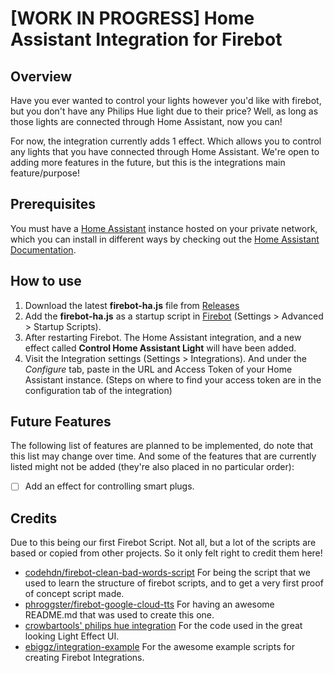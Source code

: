 # [WORK IN PROGRESS] Home Assistant Integration for Firebot

## Overview
Have you ever wanted to control your lights however you'd like with firebot, but you don't have any Philips Hue light due to their price?
Well, as long as those lights are connected through Home Assistant, now you can!

For now, the integration currently adds 1 effect. Which allows you to control any lights that you have connected through Home Assistant. We're open to adding more features in the future, but this is the integrations main feature/purpose!

## Prerequisites
You must have a [Home Assistant](https://www.home-assistant.io/) instance hosted on your private network, which you can install in different ways by checking out the [Home Assistant Documentation](https://www.home-assistant.io/installation/).

## How to use
1. Download the latest **firebot-ha.js** file from [Releases](https://github.com/phroggster/firebot-google-cloud-tts/releases)
2. Add the **firebot-ha.js** as a startup script in [Firebot](https://firebot.app/) (Settings > Advanced > Startup Scripts).
3. After restarting Firebot. The Home Assistant integration, and a new effect called **Control Home Assistant Light** will have been added.
4. Visit the Integration settings (Settings > Integrations). And under the *Configure* tab, paste in the URL and Access Token of your Home Assistant instance. (Steps on where to find your access token are in the configuration tab of the integration)

## Future Features
The following list of features are planned to be implemented, do note that this list may change over time. And some of the features that are currently listed might not be added (they're also placed in no particular order):
- [ ] Add an effect for controlling smart plugs.

## Credits
Due to this being our first Firebot Script. Not all, but a lot of the scripts are based or copied from other projects. So it only felt right to credit them here!

- [codehdn/firebot-clean-bad-words-script](https://github.com/codehdn/firebot-clean-bad-words-script/tree/main) For being the script that we used to learn the structure of firebot scripts, and to get a very first proof of concept script made.
- [phroggster/firebot-google-cloud-tts](https://github.com/phroggster/firebot-google-cloud-tts/tree/main) For having an awesome README.md that was used to create this one.
- [crowbartools' philips hue integration](https://github.com/crowbartools/Firebot/tree/master/src/backend/integrations/builtin/philips-hue) For the code used in the great looking Light Effect UI.
- [ebiggz/integration-example](https://github.com/ebiggz/integration-example/tree/main) For the awesome example scripts for creating Firebot Integrations.
